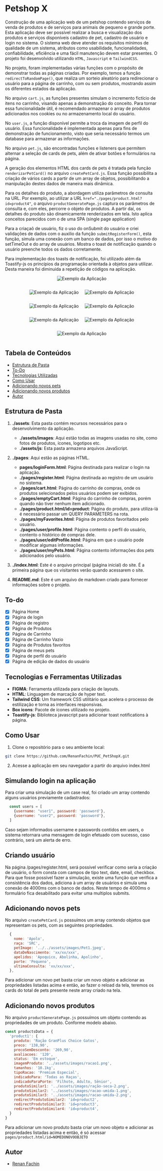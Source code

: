 # Petshop X

Construção de uma aplicação web de um petshop contendo serviços de venda de produtos e de serviços para animais de pequeno e grande porte.
Esta aplicação deve ser possível realizar a busca e visualização dos produtos e serviços disponíveis cadastro de pet, cadastro de usuário e login no sistema. O sistema web deve atender os requisitos mínimos de qualidade de um sistema, atributos como usabilidade, funcionalidades, confiabilidade, eficiência e uma fácil manutenção devem estar presentes.
O projeto foi desenvolvido utilizando `HTML`, `Javascript` e `TailwindCSS`.

No projeto, foram implementadas várias funções com o propósito de demonstrar todas as páginas criadas. Por exemplo, temos a função `redirectToRandomPage()`, que realiza um sorteio aleatório para redirecionar o usuário para a página de carrinho, com ou sem produtos, mostrando assim os diferentes estados da aplicação.

No arquivo `cart.js`, as funções presentes simulam o incremento fictício de itens no carrinho, visando apenas a demonstração do conceito. Para tornar essa funcionalidade útil, é recomendado armazenar o array de produtos adicionados nos cookies ou no armazenamento local do usuário.

No `user.js`, a função disponível permite a troca da imagem de perfil do usuário. Essa funcionalidade é implementada apenas para fins de demonstração de funcionamento, visto que seria necessário termos um database para armazenar as informações.

No arquivo `pet.js`, são encontradas funções e listeners que permitem alternar a seleção de cards de pets, além de ativar botões e formulários na página.

A geração dos elementos HTML dos cards de pets é tratada pela função `renderizarPetCard()` no arquivo `createPetCard.js`. Essa função possibilita a criação de vários cards a partir de um array de objetos, possibilitando a manipulação destes dados de maneira mais dinâmica.

Para os detalhes do produto, a abordagem utiliza parâmetros de consulta na URL. Por exemplo, ao utilizar a URL `href="./pages/product.html?id=product4"`, o arquivo `productGeneratePage.js` captura os parâmetros de consulta e, com eles, percorre o objeto de produtos. A partir daí, os detalhes do produto são dinamicamente renderizados em tela. Isto aplica conceitos parecidos com o de uma SPA (single page application)

Para a criaçaõ de usuário, fiz o uso do onSubmit do usuário e criei validações de dados com o auxilio da função `submitRegisterForm()`, esta função, simula uma conexão com um banco de dados, por isso o motivo do setTimeOut e do array de usuários. Mostra o toast de notificação quando o usuário preenche todos os dados corretamente.

Para implementação dos toasts de notificação, foi utilizado além da Toastify-js os princípios da programação orientada à objetos para utilizar. Desta maneira foi diminuida a repetição de códigos na aplicação.


<p align="center">
  <img src="./public/previewHomePage.PNG" alt="Exemplo da Aplicação">
</p>

<div style="display: flex; justify-content:center; gap: 20px">
  <p width="50%">
    <img src="./public/previewRegisterPage.PNG" alt="Exemplo da Aplicação">
  </p>

  <p width="50%">
    <img src="./public/previewLoginForm.PNG" alt="Exemplo da Aplicação">
  </p>
</div>

<div style="display: flex; justify-content:center; gap: 20px">
  <p width="50%">
    <img src="./public/previewProductPage.PNG" alt="Exemplo da Aplicação">
  </p>

  <p width="50%">
    <img src="./public/previewProfile.PNG" alt="Exemplo da Aplicação">
  </p>
</div>

<div style="display: flex; justify-content:center; gap: 20px">
  <p width="50%">
    <img src="./public/previewEditUserInfo.PNG" alt="Exemplo da Aplicação">
  </p>

  <p width="50%">
    <img src="./public/previewMyPets.PNG" alt="Exemplo da Aplicação">
  </p>
</div>

<div style="display: flex; justify-content:center; gap: 20px">
  <p width="50%">
    <img src="./public/previewMyPetsAddForm.PNG" alt="Exemplo da Aplicação">
  </p>

  <!-- <p width="50%">
    <img src="./public/previewMyPets.PNG" alt="Exemplo da Aplicação">
  </p> -->
</div>

## Tabela de Conteúdos

- [Estrutura de Pasta](#estrutura-de-pastas)
- [To-Do](#to-do)
- [Tecnologias Utilizadas](#tecnologias-utilizadas)
- [Como Usar](#como-usar)
- [Adicionando novos pets](#adicionando-novos-pets)
- [Adicionando novos produtos](#adicionando-novos-produtos)
- [Autor](#autor)

## Estrutura de Pasta
1. **./assets**: Esta pasta contém recursos necessários para o desenvolvimento da aplicação.

   - **./assets/images**: Aqui estão todas as imagens usadas no site, como fotos de produtos, ícones, logotipos etc.
   - **./assets/js**: Esta pasta armazena arquivos JavaScript.

2. **./pages**: Aqui estão as páginas HTML.

   - **pages/loginForm.html**: Página destinada para realizar o login na aplicação.
   - **./pages/register.html**: Página destinada ao registro de um usuário no sistema.
   - **./pages/cart.html**: Página do carrinho de compras, onde os produtos selecionados pelos usuários podem ser exibidos.
   - **./pages/emptyCart.html**: Página do carrinho de compras, porém quando não tiver nenhum item adicionado.
   - **./pages/product.html/id=product**: Página do produto, para utiliza-lá é necessário passar um QUERY PARAMETERS na rota.
   - **./pages/myFavorites.html**: Página de produtos favoritados pelo usuário.
   - **./pages/user/profile.html**: Página contento o perfil do usuário, contento o histórico de compras dele.
   - **./pages/user/editProfile.html**: Página em que o usuário pode modificar algumas informações.
   - **./pages/user/myPets.html**: Página contento informações dos pets adicionados pelo usuário.

3. **./index.html**: Este é o arquivo principal (página inicial) do site. É a primeira página que os visitantes verão quando acessarem o site.

4. **README.md**: Este é um arquivo de markdown criado para fornecer informações sobre o projeto.

## To-do
- [x] Página Home
- [x] Página de login
- [x] Página de registro
- [x] Página de Produtos
- [x] Página de Carrinho
- [x] Página de Carrinho Vazio
- [x] Página de Produtos favoritos
- [x] Página de meus pets
- [x] Página de perfil do usuário
- [x] Página de edição de dados do usuário 

## Tecnologias e Ferramentas Utilizadas

- **FIGMA**: Ferramenta utilizada para criação de layouts.
- **HTML**: Linguagem de marcação de hyper text.
- **Tailwind CSS**: Um framework CSS utilitário que acelera o processo de estilização e torna as interfaces responsivas.
- **Box icons**: Pacote de ícones utilizado no projeto.
- **Toastify-js**: Biblioteca javascript para adicionar toast notifications à página.


## Como Usar

1. Clone o repositório para o seu ambiente local:

```bash
git clone https://github.com/RenanFachin/PUC_PetShopX.git
```

2. Acesse a aplicação em seu navegador a partir do arquivo index.html

## Simulando login na aplicação
Para criar uma simulação de um case real, foi criado um array contendo alguns usuários previamente cadastrados:

```js
  const users = [
    {username: "user1", password: 'password'},
    {username: "user2", password: 'password'},
  ]
```

Caso sejam informados username e passwords contidos em users, o sistema retornara uma mensagem de login efetuado com sucesso, caso contrário, será um alerta de erro.

## Criando usuário
Na página /pages/register.html, será possível verificar como seria a criação de usuário, o form consta com campos de tipo text, date, email, checkbox.
Para que fosse possível fazer a simulação, existe uma função que verifica a consistência dos dados, adiciona à um array de usuários e simula uma conexão de 4000ms com o banco de dados. Neste tempo de 4000ms o formulário fica desabilitado para evitar uma multiplos submits.


## Adicionando novos pets
No arquivo `createPetCard.js` possuímos um array contendo objetos que representam os pets, com as seguintes propriedades.

```js
  {
    nome: 'Apolo',
    raça: 'SRC',
    petImage: '../../assets/images/Pet1.jpeg',
    dataDeNascimento: 'xx/xx/xxx',
    apelidos: 'Apoquico, Abolinha, Apolinho',
    porte: 'Pequeno',
    ultimaConsulta: 'xx/xx/xxx',
  },
```

Para adicionar um novo pet basta criar um novo objeto e adicionar as propriedades listadas acima e então, ao fazer o reload da tela, teremos os cards do total de pets presente neste array criado na tela.

## Adicionando novos produtos
No arquivo `productGeneratePage.js` possuímos um objeto contendo as propriedades de um produto.
Conforme modelo abaixo.

```js
const productsData = {
  'product1': {
    produto: 'Ração GranPlus Choice Gatos',
    preco: '138,90',
    precoSemDesconto: '269,90',
    avaliacoes: '120',
    status: 'Em estoque',
    imagemProduto: '../assets/images/racao1.png',
    tamanhos: '10.1kg',
    tipoRacao: 'Premium Especial',
    indicadoPara: 'Todas as Raças',
    indicadoParaPorte: 'Filhote, Adulto, Sênior',
    produtoSimilar1: '../assets/images/ração-seca-2.png',
    produtoSimilar2: '../assets/images/racao-umida-1.png',
    produtoSimilar3: '../assets/images/racao-umida-2.png',
    redirectProdutoSimilar2: 'id=product2',
    redirectProdutoSimilar3: 'id=product3',
    redirectProdutoSimilar4: 'id=product4',
  }
}
```

Para adicionar um novo produto basta criar um novo objeto e adicionar as propriedades listadas acima e então, é só acessar `pages/product.html/id=NOMEDONOVOOBJETO`

## Autor
- [Renan Fachin](https://github.com/RenanFachin/)